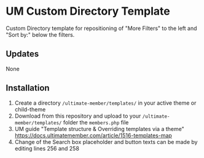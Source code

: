 # UM Custom Directory Template
Custom Directory template for repositioning of "More Filters" to the left and "Sort by:" below the filters.

## Updates ##
None

## Installation ##
1. Create a directory ```/ultimate-member/templates/``` in your active theme or child-theme 
2. Download from this repository and upload to your ```/ultimate-member/templates/``` folder the ```members.php``` file
3. UM guide "Template structure & Overriding templates via a theme" https://docs.ultimatemember.com/article/1516-templates-map
4. Change of the Search box placeholder and button texts can be made by editing lines 256 and 258
